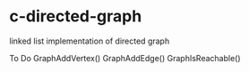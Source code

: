 # c-directed-graph
linked list implementation of directed graph

To Do
GraphAddVertex()
GraphAddEdge()
GraphIsReachable()
